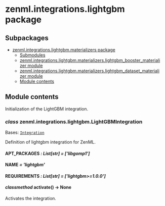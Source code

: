 # zenml.integrations.lightgbm package

## Subpackages

* [zenml.integrations.lightgbm.materializers package](zenml.integrations.lightgbm.materializers.md)
  * [Submodules](zenml.integrations.lightgbm.materializers.md#submodules)
  * [zenml.integrations.lightgbm.materializers.lightgbm_booster_materializer module](zenml.integrations.lightgbm.materializers.md#zenml-integrations-lightgbm-materializers-lightgbm-booster-materializer-module)
  * [zenml.integrations.lightgbm.materializers.lightgbm_dataset_materializer module](zenml.integrations.lightgbm.materializers.md#zenml-integrations-lightgbm-materializers-lightgbm-dataset-materializer-module)
  * [Module contents](zenml.integrations.lightgbm.materializers.md#module-contents)

## Module contents

Initialization of the LightGBM integration.

### *class* zenml.integrations.lightgbm.LightGBMIntegration

Bases: [`Integration`](zenml.integrations.md#zenml.integrations.integration.Integration)

Definition of lightgbm integration for ZenML.

#### APT_PACKAGES *: List[str]* *= ['libgomp1']*

#### NAME *= 'lightgbm'*

#### REQUIREMENTS *: List[str]* *= ['lightgbm>=1.0.0']*

#### *classmethod* activate() → None

Activates the integration.
